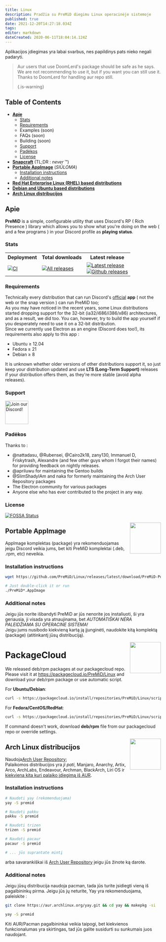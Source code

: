 ```yaml
---
title: Linux
description: Pradžia su PreMiD diegimu Linux operacinėje sistemoje
published: true
date: 2021-12-20T14:27:18.034Z
tags:
editor: markdown
dateCreated: 2020-06-11T18:04:14.124Z
---
```


Aplikacijos įdiegimas yra labai svarbus, nes papildinys pats nieko negali padaryti.

> Aur users that use DoomLerd's package should be safe as he says. We are not recommending to use it, but if you want you can still use it. Thanks to DoomLerd for handling aur repo still. 
> 
> {.is-warning}

## Table of Contents

- **[Apie](#about)**
  - [Stats](#stats)
  - [Requirements](#requirements)
  - Examples (soon)
  - FAQs (soon)
  - Building (soon)
  - [Support](#support)
  - [Padėkos](#credits)
  - [License](#license)
- **[Snapcraft](#snapcraft)** (TL;DR : _never_ ™️)
- **[Portable AppImage](#appimage)** (_SIŪLOMA_)
  - [Installation instructions](#appimageinstall)
  - [Additional notes](#appimagenotes)
- [**Red Hat Enterprise Linux (RHEL) based distributions**](#packagecloud)
- [**Debian and Ubuntu based distributions**](#packagecloud)
- [**Arch Linux distribucijos**](#arch)

<a name="about"></a>

## Apie

**PreMiD** is a simple, configurable utility that uses Discord's RP ( Rich Presence ) library which allows you to show what you're doing on the web ( and a few programs ) in your Discord profile as **playing status**.

<a name="stats"></a>

### Stats

<table>
  <tr>
    <th>Deployment</th>
    <th>Total downloads</th>
    <th>Latest release</th>
  </tr>
  <tr>
    <td><a href="https://github.com/PreMiD/Linux/actions"><img src="https://github.com/PreMiD/Linux/workflows/CI/badge.svg?branch=master&event=push" alt="CI"></a></td>
    <td><a href="https://github.com/PreMiD/Linux/releases"><img src="https://img.shields.io/github/downloads/PreMiD/Linux/total.svg?maxAge=86400" alt="All releases"></a></td>
    <td><a href="https://github.com/PreMiD/Linux/releases/latest"><img src="https://img.shields.io/github/v/release/PreMiD/Linux.svg?maxAge=86400" alt="Latest release"><br><img src="https://img.shields.io/github/downloads/PreMiD/Linux/latest/total.svg?maxAge=86400" alt="Github releases"></a></td>
  </tr>
</table>

<a name="requirements"></a>

### Requirements

Technically every distribution that can run Discord's [official](https://discordapp.com/download) **app** ( not the web or the snap version ) can run PreMiD too;</br> As you may have noticed in the recent years, some Linux distributions started dropping support for the 32-bit (ia32/i686/i386/x86) architectures, and as a result, we did too. You can, however, try to build the app yourself if you desperately need to use it on a 32-bit distribution.</br> Since we currently use Electron as an engine (Discord does too!), its requirements also apply to this app :

- Ubuntu ≥ 12.04
- Fedora ≥ 21
- Debian ≥ 8

It is unknown whether older versions of other distributions support it, so just keep your distribution updated and use **LTS (Long-Term Support)** releases if your distribution offers them, as they're more stable (avoid alpha releases).

<a name="support"></a>

### Support

<div>
  <a target="_blank" href="https://discord.premid.app/" title="Join our Discord!">
    <img height="75px" draggable="false" src="https://discordapp.com/api/guilds/493130730549805057/widget.png?style=banner2" alt="Join our Discord!">
  </a>
</div>

<a name="credits"></a>

### Padėkos

Thanks to :

- @nattadasu, @Rubensei, @Cairo2k18, zany130, Immanuel D, Friskytrash, Alexandre (and few other guys whom I forgot their names) for providing feedback on nightly releases.
- @apriluwu for maintaining the Gentoo builds
- @SlimShadyIAm and naka for formerly maintaining the Arch User Repository packages
- The Electron community for various packages
- Anyone else who has ever contributed to the project in any way.

<a name="license"></a>

### License

[![FOSSA Status](https://app.fossa.io/api/projects/git%2Bgithub.com%2FPreMiD%2FLinux.svg?type=large)](https://app.fossa.io/projects/git%2Bgithub.com%2FPreMiD%2FLinux?ref=badge_large)

<img src="https://i.imgur.com/ACAxtmA.png" width="100" height="100" align="right"></img>
<a name="snapcraft"></a>

## Portable AppImage

Applmage komplektas (package) yra rekomenduojamas jeigu Discord veikia jums, bet kiti PreMiD komplektai (.deb, .rpm, etc) neveikia.

<a name="appimageinstall"></a>

### Installation instructions

```bash
wget https://github.com/PreMiD/Linux/releases/latest/download/PreMiD-Portable.AppImage && chmod a+x PreMiD*.AppImage
```

```bash
# Just double-click it or run
./PreMiD*.AppImage
```

<a name="appimagenotes"></a>

### Additional notes

Jeigu jūs norite išbandyti PreMiD ar jūs nenorite jos instaliuoti, ši yra geriausia, ji visada yra atnaujinama, bet _AUTOMATIŠKAI NĖRA PALEIDŽIAMA SU OPERACINE SISTEMA!_</br>Jeigu jums nusibodo kiekvieną kartą ją įjunginėti, naudokite kitą komplektą (package) (atitinkantį jūsų distribuciją).

<img src="https://raw.githubusercontent.com/PreMiD/Linux/master/.github/packagecloud.png" width="100" height="100" align="right"></img>
<a name="packagecloud"></a>

# PackageCloud

We released deb/rpm packages at our packagecloud repo. Please visit it at https://packagecloud.io/PreMiD/Linux and download your deb/rpm package or use automatic script.

For **Ubuntu/Debian**:

```bash
curl -s https://packagecloud.io/install/repositories/PreMiD/Linux/script.deb.sh | sudo bash
```

For **Fedora/CentOS/RedHat**:

```bash
curl -s https://packagecloud.io/install/repositories/PreMiD/Linux/script.rpm.sh | sudo bash
```

If command doesn't work, download **deb/rpm** file from our packagecloud repo or override settings.

<a name="arch"></a>
<img src="https://raw.githubusercontent.com/PreMiD/Linux/86ae2fbd49499785281f388a5305b06e0d3ecfea/.github/iusearchbtw.svg" width="100" height="100" align="right"></img>

## Arch Linux distribucijos

Naudoja[Arch User Repository](https://aur.archlinux.org/packages/premid);</br> Palaikomos distribucijos yra _ji pati_, Manjaro, Anarchy, Artix, Arco, ArchLabs, Endeavour, Archman, BlackArch, Liri OS ir [kiekviena kita kuri palaiko įdiegimą iš AUR](https://wiki.archlinux.org/index.php/Arch-based_distributions#Active).

<a name="archinstall"></a>

### Installation instructions

```bash
# Naudoti yay (rekomenduojama)
yay -S premid
```

```bash
# Naudoti pakku
pakku -S premid
```

```bash
# Naudoti trizen
trizen -S premid
```

```bash
# Naudoti pacaur
pacaur -S premid
```

```bash
# ... jūs suprantate mintį
```

arba savarankiškai iš [Arch User Repository](https://aur.archlinux.org/packages/premid) jeigu jūs žinote ką darote.

<a name="archnotes"></a>

### Additional notes

Jeigu jūsų distribucija naudoja pacman, tada jūs turite įsidiegti vieną iš pagalbininkų pirma. Jeigu jūs jų neturite, Yay yra rekomenduojama, paleiskite :

```bash
git clone https://aur.archlinux.org/yay.git && cd yay && makepkg -si
```

```bash
yay -S premid
```

Kiti AUR/Pacman pagalbininkai veikia taipogi, bet kiekvienos funkcionalumas yra skirtingas, tad jūs galite susidurti su sunkumais juos naudojant.
